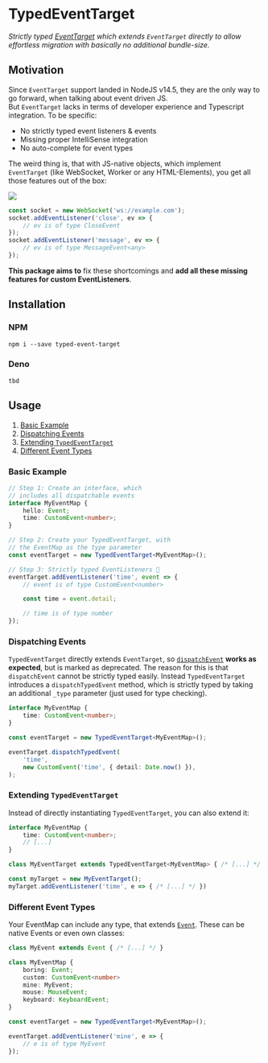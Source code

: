 # TypedEventTarget
_Strictly typed [EventTarget](https://developer.mozilla.org/en-US/docs/Web/API/EventTarget) which extends `EventTarget` directly to allow effortless migration with basically no additional bundle-size._

## Motivation
Since `EventTarget` support landed in NodeJS v14.5, they are the only way to go forward, when talking about event driven JS.  
But `EventTarget` lacks in terms of developer experience and Typescript integration. To be specific:
- No strictly typed event listeners & events
- Missing proper IntelliSense integration
- No auto-complete for event types

The weird thing is, that with JS-native objects, which implement `EventTarget` (like WebSocket, Worker or any HTML-Elements), you get all those features out of the box:

![](https://i.imgur.com/D1OVibJ.png)

```ts
const socket = new WebSocket('ws://example.com');
socket.addEventListener('close', ev => {
    // ev is of type CloseEvent
});
socket.addEventListener('message', ev => {
    // ev is of type MessageEvent<any>
});
```

**This package aims to** fix these shortcomings and **add all these missing features for custom EventListeners**.

## Installation

### NPM
```
npm i --save typed-event-target
```

### Deno
```
tbd
```

## Usage

1. [Basic Example](#basic-example)
1. [Dispatching Events](#dispatching-events)
1. [Extending `TypedEventTarget`](#extending-typedeventtarget)
1. [Different Event Types](#different-event-types)

### Basic Example
```ts
// Step 1: Create an interface, which
// includes all dispatchable events
interface MyEventMap {
    hello: Event;
    time: CustomEvent<number>;
}

// Step 2: Create your TypedEventTarget, with
// the EventMap as the type parameter
const eventTarget = new TypedEventTarget<MyEventMap>();

// Step 3: Strictly typed EventListeners 🎉
eventTarget.addEventListener('time', event => {
    // event is of type CustomEvent<number>

    const time = event.detail;

    // time is of type number
});

```

### Dispatching Events
`TypedEventTarget` directly extends `EventTarget`, so [`dispatchEvent`](https://developer.mozilla.org/en-US/docs/Web/API/EventTarget/dispatchEvent) **works as expected**, but is marked as deprecated. The reason for this is that `dispatchEvent` cannot be strictly typed easily. Instead `TypedEventTarget` introduces a `dispatchTypedEvent` method, which is strictly typed by taking an additional `_type` parameter (just used for type checking).

```ts
interface MyEventMap {
    time: CustomEvent<number>;
}

const eventTarget = new TypedEventTarget<MyEventMap>();

eventTarget.dispatchTypedEvent(
    'time',
    new CustomEvent('time', { detail: Date.now() }),
);
```

### Extending `TypedEventTarget`
Instead of directly instantiating `TypedEventTarget`, you can also extend it:
```ts
interface MyEventMap {
    time: CustomEvent<number>;
    // [...]
}

class MyEventTarget extends TypedEventTarget<MyEventMap> { /* [...] */ }

const myTarget = new MyEventTarget();
myTarget.addEventListener('time', e => { /* [...] */ })
```

### Different Event Types
Your EventMap can include any type, that extends [`Event`](https://developer.mozilla.org/en-US/docs/Web/API/Event). These can be native Events or even own classes:
```ts
class MyEvent extends Event { /* [...] */ }

class MyEventMap {
    boring: Event;
    custom: CustomEvent<number>
    mine: MyEvent;
    mouse: MouseEvent;
    keyboard: KeyboardEvent;
}

const eventTarget = new TypedEventTarget<MyEventMap>();

eventTarget.addEventListener('mine', e => {
    // e is of type MyEvent
});
```
